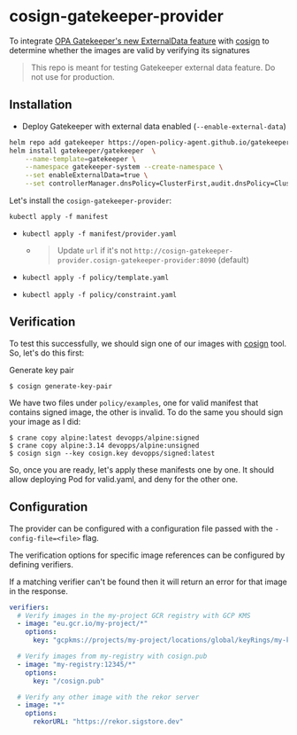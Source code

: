# cosign-gatekeeper-provider
To integrate [OPA Gatekeeper's new ExternalData feature](https://open-policy-agent.github.io/gatekeeper/website/docs/externaldata) with [cosign](github.com/sigstore/cosign) to determine whether the images  are valid by verifying its signatures

> This repo is meant for testing Gatekeeper external data feature. Do not use for production.

## Installation

- Deploy Gatekeeper with external data enabled (`--enable-external-data`)
```sh
helm repo add gatekeeper https://open-policy-agent.github.io/gatekeeper/charts
helm install gatekeeper/gatekeeper  \
    --name-template=gatekeeper \
    --namespace gatekeeper-system --create-namespace \
    --set enableExternalData=true \
    --set controllerManager.dnsPolicy=ClusterFirst,audit.dnsPolicy=ClusterFirst
```

Let's install the `cosign-gatekeeper-provider`:

 `kubectl apply -f manifest`

- `kubectl apply -f manifest/provider.yaml`
  - > Update `url` if it's not `http://cosign-gatekeeper-provider.cosign-gatekeeper-provider:8090` (default)

- `kubectl apply -f policy/template.yaml`

- `kubectl apply -f policy/constraint.yaml`

## Verification

To test this successfully, we should sign one of our images with [cosign](https://github.com/sigstore/cosign#installation) tool. So, let's do this first:

Generate key pair
```shell
$ cosign generate-key-pair
```

We have two files under `policy/examples`, one for valid manifest that contains signed image, the other is invalid. To do the same you should sign your image as I did:

```shell
$ crane copy alpine:latest devopps/alpine:signed
$ crane copy alpine:3.14 devopps/alpine:unsigned
$ cosign sign --key cosign.key devopps/signed:latest
```

So, once you are ready, let's apply these manifests one by one. It should allow deploying Pod for valid.yaml, and deny for the other one.

## Configuration

The provider can be configured with a configuration file passed with the
`-config-file=<file>` flag.

The verification options for specific image references can be configured by
defining verifiers. 

If a matching verifier can't be found then it will return an error for that image
in the response.

```yaml
verifiers:
  # Verify images in the my-project GCR registry with GCP KMS
  - image: "eu.gcr.io/my-project/*"
    options:
      key: "gcpkms://projects/my-project/locations/global/keyRings/my-keyring/cryptoKeys/my-key"

  # Verify images from my-registry with cosign.pub
  - image: "my-registry:12345/*"
    options:
      key: "/cosign.pub"

  # Verify any other image with the rekor server
  - image: "*"
    options:
      rekorURL: "https://rekor.sigstore.dev"
```
